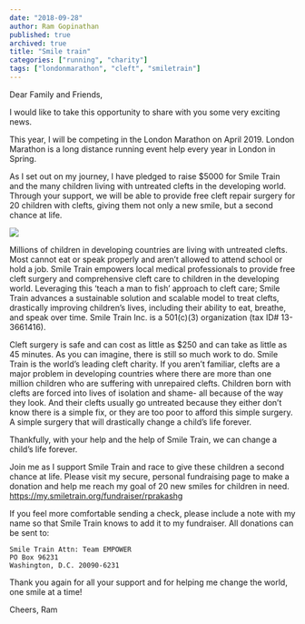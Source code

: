 ```yaml
---
date: "2018-09-28"
author: Ram Gopinathan
published: true
archived: true
title: "Smile train"
categories: ["running", "charity"]
tags: ["londonmarathon", "cleft", "smiletrain"]
---
```


Dear Family and Friends,

I would like to take this opportunity to share with you some very exciting news.

This year, I will be competing in the London Marathon on April 2019.  London Marathon is a long distance running event help every year in London in Spring.

As I set out on my journey, I have pledged to raise $5000 for Smile Train and the many children living with untreated clefts in the developing world. Through your support, we will be able to provide free cleft repair surgery for 20 children with clefts, giving them not only a new smile, but a second chance at life. 

![](/images/smile-train-london-marathon1.jpg?raw=true)

Millions of children in developing countries are living with untreated clefts. Most cannot eat or speak properly and aren’t allowed to attend school or hold a job. Smile Train empowers local medical professionals to provide free cleft surgery and comprehensive cleft care to children in the developing world. Leveraging this ‘teach a man to fish’ approach to cleft care; Smile Train advances a sustainable solution and scalable model to treat clefts, drastically improving children’s lives, including their ability to eat, breathe, and speak over time. Smile Train Inc. is a 501(c)(3) organization (tax ID# 13-3661416).

Cleft surgery is safe and can cost as little as $250 and can take as little as 45 minutes. As you can imagine, there is still so much work to do. Smile Train is the world’s leading cleft charity. If you aren’t familiar, clefts are a major problem in developing countries where there are more than one million children who are suffering with unrepaired clefts. Children born with clefts are forced into lives of isolation and shame- all because of the way they look. And their clefts usually go untreated because they either don’t know there is a simple fix, or they are too poor to afford this simple surgery. A simple surgery that will drastically change a child’s life forever. 

Thankfully, with your help and the help of Smile Train, we can change a child’s life forever.

Join me as I support Smile Train and race to give these children a second chance at life. Please visit my secure, personal fundraising page to make a donation and help me reach my goal of 20 new smiles for children in need. https://my.smiletrain.org/fundraiser/rprakashg

If you feel more comfortable sending a check, please include a note with my name so that Smile Train knows to add it to my fundraiser. All donations can be sent to:

```
Smile Train Attn: Team EMPOWER
PO Box 96231 
Washington, D.C. 20090-6231
```

Thank you again for all your support and for helping me change the world, one smile at a time!

Cheers,
Ram
